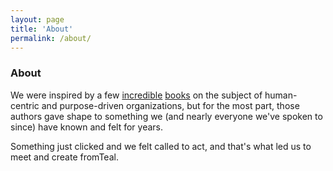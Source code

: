 ```yaml
---
layout: page
title: 'About'
permalink: /about/
---
```


### About

<!-- + fromTeal is your catalyst to begin working on your purpose and make a living doing it. Use the platform to find collaborators who share your purpose, connect with the people who will benefit from your work, and grow into a human-centered organization with our tools to facilitate co-leadership, accountability, and financial equity. + -->

We were inspired by a few [incredible](https://www.reinventingorganizations.com/) [books](https://freedomincbook.com/freedom-inc/) on the subject of human-centric and purpose-driven organizations, but for the most part, those authors gave shape to something we (and nearly everyone we've spoken to since) have known and felt for years. 

Something just clicked and we felt called to act, and that's what led us to meet and create fromTeal. &nbsp;    
  
&nbsp;  
